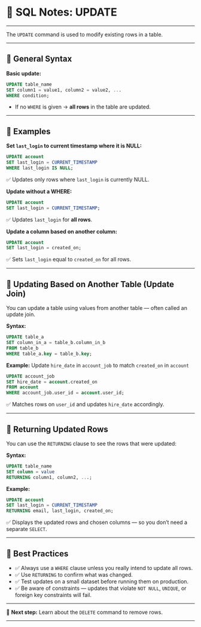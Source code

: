 # 📒 SQL Notes: UPDATE

---

The `UPDATE` command is used to modify existing rows in a table.

---

## 🔷 General Syntax

**Basic update:**
```sql
UPDATE table_name
SET column1 = value1, column2 = value2, ...
WHERE condition;
```
- If no `WHERE` is given → **all rows** in the table are updated.

---

## 🔷 Examples

**Set `last_login` to current timestamp where it is NULL:**
```sql
UPDATE account
SET last_login = CURRENT_TIMESTAMP
WHERE last_login IS NULL;
```
✅ Updates only rows where `last_login` is currently NULL.

**Update without a WHERE:**
```sql
UPDATE account
SET last_login = CURRENT_TIMESTAMP;
```
✅ Updates `last_login` for **all rows**.

**Update a column based on another column:**
```sql
UPDATE account
SET last_login = created_on;
```
✅ Sets `last_login` equal to `created_on` for all rows.

---

## 🔷 Updating Based on Another Table (Update Join)

You can update a table using values from another table — often called an update join.

**Syntax:**
```sql
UPDATE table_a
SET column_in_a = table_b.column_in_b
FROM table_b
WHERE table_a.key = table_b.key;
```

**Example:** Update `hire_date` in `account_job` to match `created_on` in `account`
```sql
UPDATE account_job
SET hire_date = account.created_on
FROM account
WHERE account_job.user_id = account.user_id;
```
✅ Matches rows on `user_id` and updates `hire_date` accordingly.

---

## 🔷 Returning Updated Rows

You can use the `RETURNING` clause to see the rows that were updated:

**Syntax:**
```sql
UPDATE table_name
SET column = value
RETURNING column1, column2, ...;
```

**Example:**
```sql
UPDATE account
SET last_login = CURRENT_TIMESTAMP
RETURNING email, last_login, created_on;
```
✅ Displays the updated rows and chosen columns — so you don’t need a separate `SELECT`.

---

## 🧪 Best Practices

- ✅ Always use a `WHERE` clause unless you really intend to update all rows.
- ✅ Use `RETURNING` to confirm what was changed.
- ✅ Test updates on a small dataset before running them on production.
- ✅ Be aware of constraints — updates that violate `NOT NULL`, `UNIQUE`, or foreign key constraints will fail.

---

🎯 **Next step:** Learn about the `DELETE` command to remove rows.

---